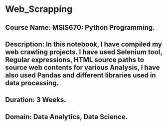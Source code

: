 # Web_Scrapping
## Course Name: MSIS670: Python Programming.
## Description: In this notebook, I have compiled my web crawling projects. I have used Selenium tool, Regular expressions, HTML source paths to source web contents for various Analysis, I have also used Pandas and different libraries used in data processing.
## Duration: 3 Weeks.
## Domain: Data Analytics, Data Science.
